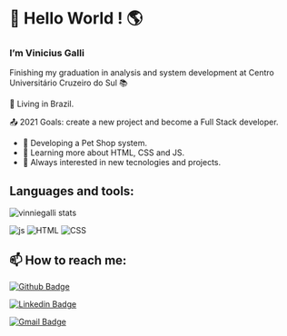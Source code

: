 

# :wave: Hello World ! :earth_americas:
### I’m Vinicius Galli

Finishing my graduation in analysis and system development at Centro Universitário Cruzeiro do Sul :books:

:house_with_garden: Living in Brazil.

:outbox_tray: 2021 Goals: create a new project and become a Full Stack developer.

- :rocket: Developing a Pet Shop system.
- :rocket: Learning more about HTML, CSS and JS.
- :rocket: Always interested in new tecnologies and projects.

## Languages and tools:

![vinniegalli stats](https://github-readme-stats.vercel.app/api/top-langs/?username=vinniegalli)


![js](https://img.shields.io/badge/JavaScript-F7DF1E?style=for-the-badge&logo=javascript&logoColor=black)
![HTML](https://img.shields.io/badge/HTML5-E34F26?style=for-the-badge&logo=html5&logoColor=white)
![CSS](https://img.shields.io/badge/CSS3-1572B6?style=for-the-badge&logo=css3&logoColor=white)

## :mailbox: How to reach me:
[![Github Badge](https://img.shields.io/badge/-Github-000?style=flat-square&logo=Github&logoColor=white&link=https://github.com/vinniegalli)](https://github.com/vinniegalli)

[![Linkedin Badge](https://img.shields.io/badge/-LinkedIn-blue?style=flat-square&logo=Linkedin&logoColor=white&link=https://www.linkedin.com/in/vinicius-galli-99386ba3)](https://www.linkedin.com/in/vinicius-galli-99386ba3)

[![Gmail Badge](https://img.shields.io/badge/Gmail-D14836?style=for-the-badge&logo=gmail&logoColor=white&link=mailto:vinniegalli@gmail.com?subject=Contato)](mailto:vinniegalli@gmail.com?subject=Contato)
